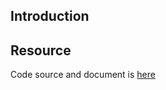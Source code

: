 ## Introduction

## Resource

Code source and document is [here](https://github.com/kcl-lang/artifacthub/tree/main/set-labels)
